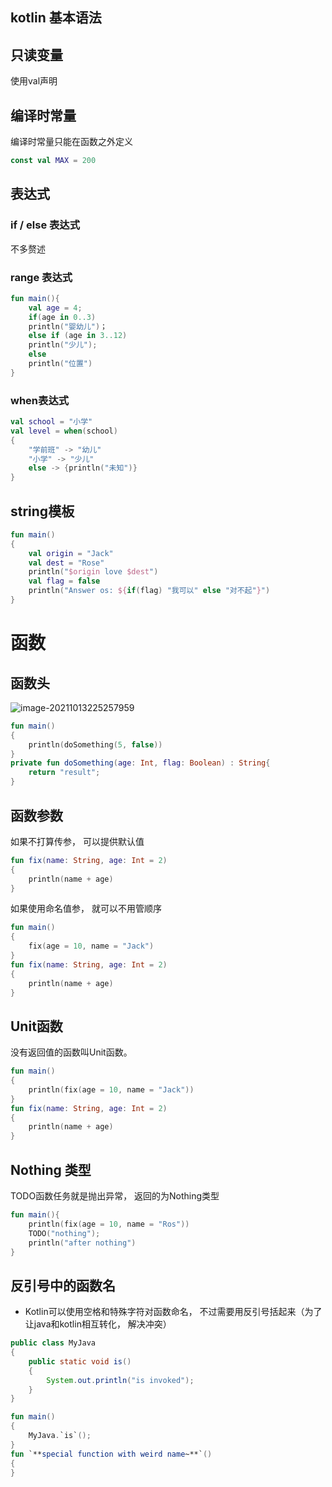## kotlin 基本语法

## 只读变量

使用val声明

## 编译时常量

编译时常量只能在函数之外定义

```kotlin
const val MAX = 200
```



## 表达式

### if / else 表达式

不多赘述

### range 表达式

```kotlin
fun main(){
    val age = 4;
    if(age in 0..3)
    println("婴幼儿")；
    else if (age in 3..12)
    println("少儿");
    else
    println("位置")
}
```



### when表达式

```kotlin
val school = "小学"
val level = when(school)
{
    "学前班" -> "幼儿"
    "小学" -> "少儿"
    else -> {println("未知")}
}
```

## string模板

```kotlin
fun main()
{
    val origin = "Jack"
    val dest = "Rose"
    println("$origin love $dest")
    val flag = false
    println("Answer os: ${if(flag) "我可以" else "对不起"}")
}
```

# 函数

## 函数头

![image-20211013225257959](https://i.loli.net/2021/10/13/CdFxg3tZeWTBv9c.png)

```kotlin
fun main()
{
    println(doSomething(5, false))
}
private fun doSomething(age: Int, flag: Boolean) : String{
    return "result";
}
```

## 函数参数

如果不打算传参， 可以提供默认值

```kotlin
fun fix(name: String, age: Int = 2)
{
    println(name + age)
}
```

如果使用命名值参， 就可以不用管顺序

```kotlin
fun main()
{
    fix(age = 10, name = "Jack")
}
fun fix(name: String, age: Int = 2)
{
    println(name + age)
}
```

## Unit函数

没有返回值的函数叫Unit函数。

```kotlin
fun main()
{
    println(fix(age = 10, name = "Jack"))
}
fun fix(name: String, age: Int = 2)
{
    println(name + age)
}
```

## Nothing 类型

TODO函数任务就是抛出异常， 返回的为Nothing类型

```kotlin
fun main(){
    println(fix(age = 10, name = "Ros"))
    TODO("nothing");
    println("after nothing")
}
```

## 反引号中的函数名

* Kotlin可以使用空格和特殊字符对函数命名， 不过需要用反引号括起来（为了让java和kotlin相互转化， 解决冲突）

```java
public class MyJava 
{
    public static void is()
    {
        System.out.println("is invoked");
    }
}
```

```kotlin
fun main()
{
    MyJava.`is`();
}
fun `**special function with weird name~**`()
{
}
```


